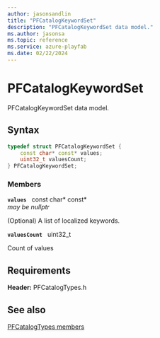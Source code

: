 ```yaml
---
author: jasonsandlin
title: "PFCatalogKeywordSet"
description: "PFCatalogKeywordSet data model."
ms.author: jasonsa
ms.topic: reference
ms.service: azure-playfab
ms.date: 02/22/2024
---
```


# PFCatalogKeywordSet  

PFCatalogKeywordSet data model.  

## Syntax  
  
```cpp
typedef struct PFCatalogKeywordSet {  
    const char* const* values;  
    uint32_t valuesCount;  
} PFCatalogKeywordSet;  
```
  
### Members  
  
**`values`** &nbsp; const char* const*  
*may be nullptr*  
  
(Optional) A list of localized keywords.
  
**`valuesCount`** &nbsp; uint32_t  
  
Count of values
  
  
## Requirements  
  
**Header:** PFCatalogTypes.h
  
## See also  
[PFCatalogTypes members](../pfcatalogtypes_members.md)  

  
  
